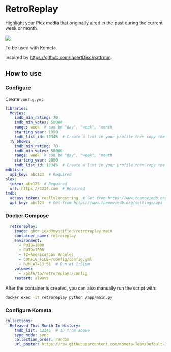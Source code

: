 # RetroReplay

Highlight your Plex media that originally aired in the past during the current week or month.

![](https://i.imgur.com/akwExaK.png)

To be used with Kometa.

Inspired by https://github.com/InsertDisc/pattrmm.

## How to use

### Configure

Create `config.yml`:

```yaml
libraries:
  Movies:
    imdb_min_rating: 70
    imdb_min_votes: 50000
    range: week  # can be "day", "week", "month
    starting_year: 1990
    tmdb_list_id: 12345  # Create a list in your profile then copy the ID here
  TV Shows:
    imdb_min_rating: 70
    imdb_min_votes: 50000
    range: week  # can be "day", "week", "month
    starting_year: 2000
    tmdb_list_id: 12345  # Create a list in your profile then copy the ID here
mdblist:
  api_key: abc123  # Required
plex:
  token: abc123  # Required
  url: https://1234.com  # Required
tmdb:
  access_token: reallylongstring  # Get from https://www.themoviedb.org/settings/api
  api_key: abc123  # Get from https://www.themoviedb.org/settings/api
```

### Docker Compose

```yaml
  retroreplay:
    image: ghcr.io/d3mystified/retroreplay:main
    container_name: retroreplay
    environment:
      - PUID=1000
      - GUID=1000
      - TZ=America/Los_Angeles
      - CONFIG_FILE=/config/config.yml
      - RUN_AT=13:51  # Run at 1:51pm
    volumes:
      - /path/to/retroreplay:/config
    restart: always
```

After the container is created, you can also manually run the script with:

```bash
docker exec -it retroreplay python /app/main.py
```

### Configure Kometa

```yaml
collections:
  Released This Month In History:
    tmdb_list: 12345  # ID from above
    sync_mode: sync
    collection_order: random
    url_poster: https://raw.githubusercontent.com/Kometa-Team/Default-Images/refs/heads/master/chart/This%20Week%20in%20History.jpg
```
